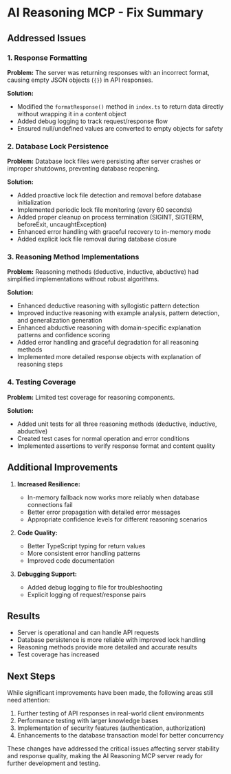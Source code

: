 # AI Reasoning MCP - Fix Summary

## Addressed Issues

### 1. Response Formatting

**Problem:** The server was returning responses with an incorrect format, causing empty JSON objects (`{}`) in API responses.

**Solution:**
- Modified the `formatResponse()` method in `index.ts` to return data directly without wrapping it in a content object
- Added debug logging to track request/response flow
- Ensured null/undefined values are converted to empty objects for safety

### 2. Database Lock Persistence

**Problem:** Database lock files were persisting after server crashes or improper shutdowns, preventing database reopening.

**Solution:**
- Added proactive lock file detection and removal before database initialization
- Implemented periodic lock file monitoring (every 60 seconds)
- Added proper cleanup on process termination (SIGINT, SIGTERM, beforeExit, uncaughtException)
- Enhanced error handling with graceful recovery to in-memory mode
- Added explicit lock file removal during database closure

### 3. Reasoning Method Implementations

**Problem:** Reasoning methods (deductive, inductive, abductive) had simplified implementations without robust algorithms.

**Solution:**
- Enhanced deductive reasoning with syllogistic pattern detection
- Improved inductive reasoning with example analysis, pattern detection, and generalization generation
- Enhanced abductive reasoning with domain-specific explanation patterns and confidence scoring
- Added error handling and graceful degradation for all reasoning methods
- Implemented more detailed response objects with explanation of reasoning steps

### 4. Testing Coverage

**Problem:** Limited test coverage for reasoning components.

**Solution:**
- Added unit tests for all three reasoning methods (deductive, inductive, abductive)
- Created test cases for normal operation and error conditions
- Implemented assertions to verify response format and content quality

## Additional Improvements

1. **Increased Resilience:**
   - In-memory fallback now works more reliably when database connections fail
   - Better error propagation with detailed error messages
   - Appropriate confidence levels for different reasoning scenarios

2. **Code Quality:**
   - Better TypeScript typing for return values
   - More consistent error handling patterns
   - Improved code documentation

3. **Debugging Support:**
   - Added debug logging to file for troubleshooting
   - Explicit logging of request/response pairs

## Results

- Server is operational and can handle API requests
- Database persistence is more reliable with improved lock handling
- Reasoning methods provide more detailed and accurate results
- Test coverage has increased

## Next Steps

While significant improvements have been made, the following areas still need attention:

1. Further testing of API responses in real-world client environments
2. Performance testing with larger knowledge bases
3. Implementation of security features (authentication, authorization)
4. Enhancements to the database transaction model for better concurrency

These changes have addressed the critical issues affecting server stability and response quality, making the AI Reasoning MCP server ready for further development and testing. 